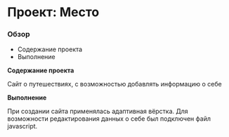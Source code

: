 # Проект: Место

### Обзор

* Содержание проекта
* Выполнение

**Содержание проекта**

Сайт о путешествиях, с возможностью добавлять информацию о себе

**Выполнение**

При создании сайта применялась адаптивная вёрстка. Для возможности редактирования данных о себе был подключен файл javascript.
 